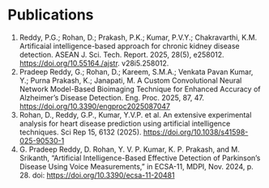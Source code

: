 # Publications
1. Reddy, P.G.; Rohan, D.; Prakash, P.K.; Kumar, P.V.Y.; Chakravarthi, K.M. Artificaial intelligence-based approach for chronic kidney disease detection. ASEAN J. Sci. Tech. Report. 2025, 28(5), e258012. 
https://doi.org/10.55164./ajstr. 
v28i5.258012. 
2. Pradeep Reddy, G.; Rohan, D.; Kareem, S.M.A.; Venkata Pavan Kumar, Y.; Purna Prakash, K.; Janapati, M. A Custom Convolutional Neural Network Model-Based Bioimaging Technique for Enhanced Accuracy of Alzheimer’s Disease Detection. Eng. Proc. 2025, 87, 47. https://doi.org/10.3390/engproc2025087047
3. Rohan, D., Reddy, G.P., Kumar, Y.V.P. et al. An extensive experimental analysis for heart disease prediction using artificial intelligence techniques. Sci Rep 15, 6132 (2025). https://doi.org/10.1038/s41598-025-90530-1
4. G. Pradeep Reddy, D. Rohan, Y. V. P. Kumar, K. P. Prakash, and M. Srikanth, “Artificial Intelligence-Based Effective Detection of Parkinson’s Disease Using Voice Measurements,” in ECSA-11, MDPI, Nov. 2024, p. 28. doi: https://doi.org/10.3390/ecsa-11-20481
